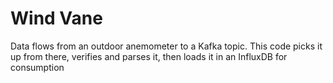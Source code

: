 # Wind Vane

Data flows from an outdoor anemometer to a Kafka topic. This code picks it up from there, verifies and parses it, then loads it in an InfluxDB for consumption
